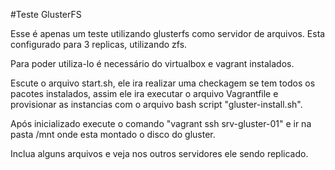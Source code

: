 #Teste GlusterFS

Esse é apenas um teste utilizando glusterfs como servidor de arquivos.
Esta configurado para 3 replicas, utilizando zfs.

Para poder utiliza-lo é necessário do virtualbox e vagrant instalados.

Escute o arquivo start.sh, ele ira realizar uma checkagem se tem todos os pacotes instalados, assim ele ira executar o arquivo Vagrantfile e provisionar as instancias com o arquivo bash script "gluster-install.sh".

Após inicializado execute o comando "vagrant ssh srv-gluster-01" e ir na pasta /mnt onde esta montado o disco do gluster.

Inclua alguns arquivos e veja nos outros servidores ele sendo replicado.